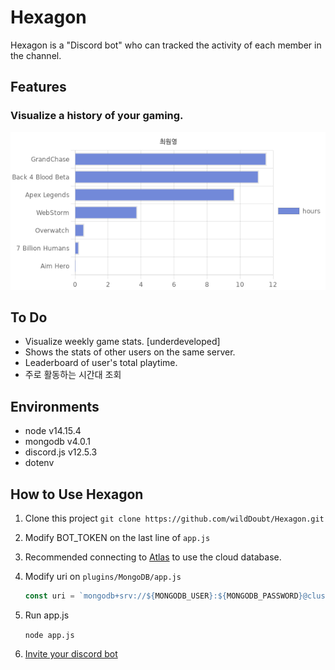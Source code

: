 # Hexagon

Hexagon is a "Discord bot" who can tracked the activity of each member in the channel.

## Features

### Visualize a history of your gaming.
  
   ![example](example.jpg)

## To Do

- Visualize weekly game stats. [underdeveloped]
- Shows the stats of other users on the same server.
- Leaderboard of user's total playtime.
- 주로 활동하는 시간대 조회

## Environments

- node v14.15.4
- mongodb v4.0.1
- discord.js v12.5.3
- dotenv

## How to Use Hexagon

1. Clone this project
   `git clone https://github.com/wildDoubt/Hexagon.git`
   
2. Modify BOT_TOKEN on the last line of `app.js`

3. Recommended connecting to [Atlas](https://www.mongodb.com/cloud/atlas) to use the cloud database.
   
4. Modify uri on `plugins/MongoDB/app.js`

   ```javascript
   const uri = `mongodb+srv://${MONGODB_USER}:${MONGODB_PASSWORD}@cluster0.tywvp.mongodb.net/Cluster0?retryWrites=true&w=majority`;
   ```

5. Run app.js

   `node app.js`

6. [Invite your discord bot](https://discordpy.readthedocs.io/en/stable/discord.html)

